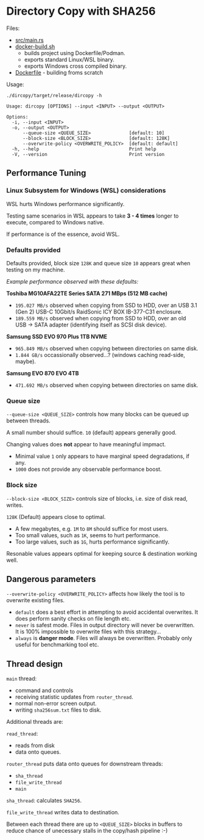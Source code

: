 # Directory Copy with SHA256

Files:
* [src/main.rs](src/main.rs)
* [docker-build.sh](docker-build.sh)
  * builds project using Dockerfile/Podman.
  * exports standard Linux/WSL binary.
  * exports Windows cross compiled binary.
* [Dockerfile](Dockerfile) - building froms scratch

Usage:

`./dircopy/target/release/dircopy -h`

``` plain
Usage: dircopy [OPTIONS] --input <INPUT> --output <OUTPUT>

Options:
  -i, --input <INPUT>
  -o, --output <OUTPUT>
      --queue-size <QUEUE_SIZE>              [default: 10]
      --block-size <BLOCK_SIZE>              [default: 128K]
      --overwrite-policy <OVERWRITE_POLICY>  [default: default]
  -h, --help                                 Print help
  -V, --version                              Print version
```

## Performance Tuning

### Linux Subsystem for Windows (WSL) considerations

WSL hurts Windows performance significantly.

Testing same scenarios in WSL appears to take **3 - 4 times**
longer to execute, compared to Windows native.

If performance is of the essence, avoid WSL.

### Defaults provided

Defaults provided, block size `128K` and queue size `10` appears
great when testing on my machine.

_Example performance observed with these defaults:_

**Toshiba MG10AFA22TE Series SATA 271 MBps (512 MB cache)**
* `195.027 MB/s` observed when copying from SSD to HDD,
  over an USB 3.1 (Gen 2) USB-C 10Gbit/s RaidSonic
  ICY BOX IB-377-C31 enclosure.
* `189.559 MB/s` observed when copying from SSD to HDD,
   over an old USB -> SATA adapter
   (identifying itself as SCSI disk device).

**Samsung SSD EVO 970 Plus 1TB NVME**
* `965.849 MB/s` observed when copying between directories on same disk.
* `1.844 GB/s` occassionally observed...? (windows caching read-side, maybe).

**Samsung EVO 870 EVO 4TB**
* `471.692 MB/s` observed when copying between directories on same disk.

### Queue size

`--queue-size <QUEUE_SIZE>` controls how many blocks
can be queued up between threads.

A small number should suffice.
`10` (default) appears generally good.

Changing values does **not** appear to have meaningful impmact.
* Minimal value `1` only appears to have marginal speed degradations,
  if any.
* `1000` does not provide any observable performance boost.

### Block size

`--block-size <BLOCK_SIZE>` controls size of blocks, i.e. size of
disk read, writes.

`128K` (Default) appears close to optimal.

* A few megabytes, e.g. `1M` to `8M` should suffice for most users.
* Too small values, such as `1K`, seems to hurt performance.
* Too large values, such as `1G`, hurts performance significantly.

Resonable values appears optimal for keeping source & destination
working well.

## Dangerous parameters

`--overwrite-policy <OVERWRITE_POLICY>` affects how likely the tool
is to overwrite existing files.

* `default` does a best effort in attempting to avoid accidental
  overwrites.
  It does perform sanity checks on file length etc.
* `never` is safest mode.
  Files in output directory will never be overwritten.
  It is 100% impossible to overwrite files with this strategy...
* `always` is **danger mode**.
  Files will always be overwritten.
  Probably only useful for benchmarking tool etc.

## Thread design

`main` thread:
* command and controls
* receiving statistic updates from `router_thread`.
* normal non-error screen output.
* writing `sha256sum.txt` files to disk.

Additional threads are:

`read_thread`:
* reads from disk
* data onto queues.

`router_thread` puts data onto queues for downstream threads:
* `sha_thread`
* `file_write_thread`
* `main`

`sha_thread`: calculates `SHA256`.

`file_write_thread` writes data to destination.

Between each thread there are up to `<QUEUE_SIZE>`
blocks in buffers to reduce chance of unecessary stalls
in the copy/hash pipeline :-)
